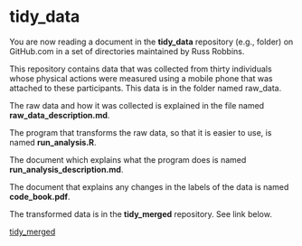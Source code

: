 tidy_data
========

You are now reading a document in the **tidy_data** repository (e.g., folder) on GitHub.com in a set of directories maintained by Russ Robbins.

This repository contains data that was collected from thirty individuals whose physical actions were measured using a mobile phone that was attached to these participants. This data is in the folder named raw_data.

The raw data and how it was collected is explained in the file named **raw_data_description.md**. 

The program that transforms the raw data, so that it is easier to use, is named **run_analysis.R**.

The document which explains what the program does is named **run_analysis_description.md**.

The document that explains any changes in the labels of the data is named **code_book.pdf**. 

The transformed data is in the **tidy_merged** repository. See link below.

[tidy_merged](../../../tidy_merged)
